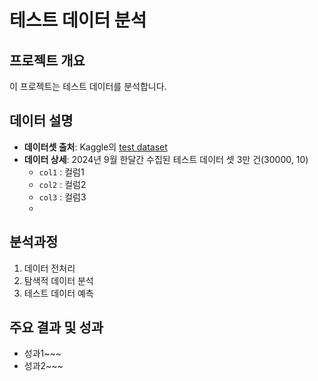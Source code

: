 # 테스트 데이터 분석

## 프로젝트 개요
이 프로젝트는 테스트 데이터를 분석합니다. 

## 데이터 설명
- **데이터셋 출처**: Kaggle의 [test dataset](https://www.google.com)
- **데이터 상세**: 2024년 9월 한달간 수집된 테스트 데이터 셋 3만 건(30000, 10)
    - `col1` : 컬럼1
    - `col2` : 컬럼2
    - `col3` : 컬럼3
    - 
## 분석과정
1. 데이터 전처리
2. 탐색적 데이터 분석
3. 테스트 데이터 예측

## 주요 결과 및 성과
- 성과1~~~
- 성과2~~~
